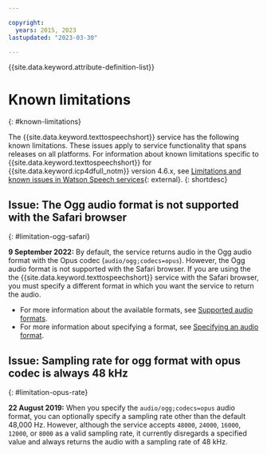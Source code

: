 ```yaml
---

copyright:
  years: 2015, 2023
lastupdated: "2023-03-30"

---
```


{{site.data.keyword.attribute-definition-list}}

# Known limitations
{: #known-limitations}

The {{site.data.keyword.texttospeechshort}} service has the following known limitations. These issues apply to service functionality that spans releases on all platforms. For information about known limitations specific to {{site.data.keyword.texttospeechshort}} for {{site.data.keyword.icp4dfull_notm}} version 4.6.x, see [Limitations and known issues in Watson Speech services](https://www.ibm.com/docs/en/cloud-paks/cp-data/4.6.x?topic=issues-watson-speech-services){: external}.
{: shortdesc}

## Issue: The Ogg audio format is not supported with the Safari browser
{: #limitation-ogg-safari}

**9 September 2022:** By default, the service returns audio in the Ogg audio format with the Opus codec (`audio/ogg;codecs=opus`). However, the Ogg audio format is not supported with the Safari browser. If you are using the the {{site.data.keyword.texttospeechshort}} service with the Safari browser, you must specify a different format in which you want the service to return the audio.

-   For more information about the available formats, see [Supported audio formats](/docs/text-to-speech?topic=text-to-speech-audio-formats#formats-supported).
-   For more information about specifying a format, see [Specifying an audio format](/docs/text-to-speech?topic=text-to-speech-audio-formats#formats-specify).

## Issue: Sampling rate for ogg format with opus codec is always 48 kHz
{: #limitation-opus-rate}

**22 August 2019:** When you specify the `audio/ogg;codecs=opus` audio format, you can optionally specify a sampling rate other than the default 48,000 Hz. However, although the service accepts `48000`, `24000`, `16000`, `12000`, or `8000` as a valid sampling rate, it currently disregards a specified value and always returns the audio with a sampling rate of 48 kHz.
